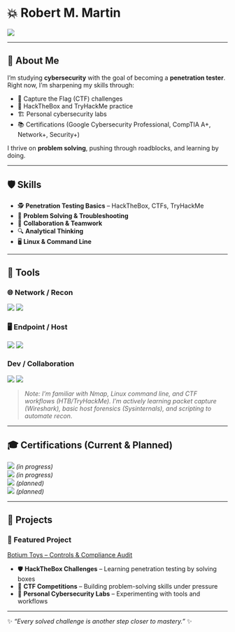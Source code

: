 # 💥 Robert M. Martin

<a href="https://www.linkedin.com/in/robert-martin-653820263/"><img src="https://img.shields.io/badge/-LinkedIn-0072b1?&style=for-the-badge&logo=linkedin&logoColor=white" /></a> 

---

## 👋 About Me  
I’m studying **cybersecurity** with the goal of becoming a **penetration tester**.  
Right now, I’m sharpening my skills through:  

- 🎯 Capture the Flag (CTF) challenges  
- 🔐 HackTheBox and TryHackMe practice  
- 🏗 Personal cybersecurity labs  
- 📚 Certifications (Google Cybersecurity Professional, CompTIA A+, Network+, Security+)  

I thrive on **problem solving**, pushing through roadblocks, and learning by doing.  

---

## 🛡 Skills  

- 🕵️ **Penetration Testing Basics** – HackTheBox, CTFs, TryHackMe  
- 🧩 **Problem Solving & Troubleshooting**  
- 🤝 **Collaboration & Teamwork**  
- 🔍 **Analytical Thinking**  
- 🖥 **Linux & Command Line**  

---

## 🧰 Tools  

### 🌐 Network / Recon  
<img src="https://img.shields.io/badge/-Nmap-0A0A0A?&style=for-the-badge&logo=nmap&logoColor=white" />  
<img src="https://img.shields.io/badge/-Wireshark-1679A7?&style=for-the-badge&logo=wireshark&logoColor=white" />  

### 🖥 Endpoint / Host  
<img src="https://img.shields.io/badge/-Linux_Bash-333333?&style=for-the-badge&logo=gnu-bash&logoColor=white" />  
<img src="https://img.shields.io/badge/-Sysinternals-0078D7?&style=for-the-badge&logo=windows&logoColor=white" />  

### Dev / Collaboration  
<img src="https://img.shields.io/badge/-Git-181717?&style=for-the-badge&logo=git&logoColor=white" />  
<img src="https://img.shields.io/badge/-GitHub-181717?&style=for-the-badge&logo=github&logoColor=white" />  

> *Note: I’m familiar with Nmap, Linux command line, and CTF workflows (HTB/TryHackMe). I’m actively learning packet capture (Wireshark), basic host forensics (Sysinternals), and scripting to automate recon.*

---

## 🎓 Certifications (Current & Planned)  

<img src="https://img.shields.io/badge/-Google_Cybersecurity_Professional-4285F4?&style=for-the-badge&logo=google&logoColor=white" /> *(in progress)*  
<img src="https://img.shields.io/badge/-CompTIA_A%2B-4D4D4D?&style=for-the-badge&logo=CompTIA&logoColor=white" /> *(in progress)*  
<img src="https://img.shields.io/badge/-CompTIA_Network%2B-007ACC?&style=for-the-badge&logo=CompTIA&logoColor=white" /> *(planned)*  
<img src="https://img.shields.io/badge/-CompTIA_Security%2B-FF0000?&style=for-the-badge&logo=CompTIA&logoColor=white" /> *(planned)*  

---

## 🔬 Projects  
### 🔗 Featured Project  
[Botium Toys – Controls & Compliance Audit](https://github.com/rmok1/botium-toys-audit)  
- 🛡 **HackTheBox Challenges** – Learning penetration testing by solving boxes  
- 🎯 **CTF Competitions** – Building problem-solving skills under pressure  
- 🧪 **Personal Cybersecurity Labs** – Experimenting with tools and workflows  

---

✨ *“Every solved challenge is another step closer to mastery.”* ✨
